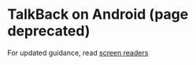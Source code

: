 # TalkBack on Android (page deprecated)

For updated guidance, read [screen readers](screen-readers.md)